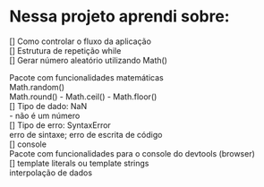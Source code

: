 <h1>Nessa projeto aprendi sobre:</h1>
[] Como controlar o fluxo da aplicação<br>
[] Estrutura de repetição while<br>
[] Gerar número aleatório utilizando Math()<br>
<p>
Pacote com funcionalidades matemáticas<br>
Math.random()<br>
Math.round() - Math.ceil() - Math.floor()<br>
[] Tipo de dado: NaN<br>
- não é um número<br>
[] Tipo de erro: SyntaxError<br>
erro de sintaxe; erro de escrita de código<br>
[] console<br>
Pacote com funcionalidades para o console do devtools (browser)<br>
[] template literals ou template strings<br>
interpolação de dados<br>
</p>
